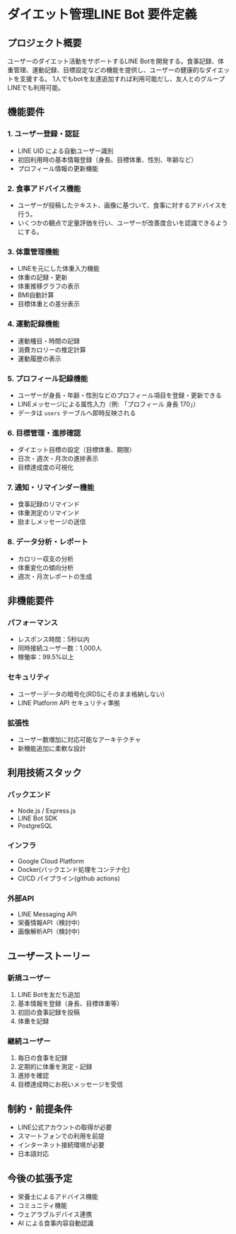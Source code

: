 # ダイエット管理LINE Bot 要件定義

## プロジェクト概要
ユーザーのダイエット活動をサポートするLINE Botを開発する。食事記録、体重管理、運動記録、目標設定などの機能を提供し、ユーザーの健康的なダイエットを支援する。
1人でもbotを友達追加すれば利用可能だし、友人とのグループLINEでも利用可能。

## 機能要件

### 1. ユーザー登録・認証
- LINE UID による自動ユーザー識別
- 初回利用時の基本情報登録（身長、目標体重、性別、年齢など）
- プロフィール情報の更新機能

### 2. 食事アドバイス機能
- ユーザーが投稿したテキスト、画像に基づいて、食事に対するアドバイスを行う。
- いくつかの観点で定量評価を行い、ユーザーが改善度合いを認識できるようにする。

### 3. 体重管理機能
- LINEを元にした体重入力機能
- 体重の記録・更新
- 体重推移グラフの表示
- BMI自動計算
- 目標体重との差分表示

### 4. 運動記録機能
- 運動種目・時間の記録
- 消費カロリーの推定計算
- 運動履歴の表示

### 5. プロフィール記録機能
- ユーザーが身長・年齢・性別などのプロフィール項目を登録・更新できる
- LINEメッセージによる属性入力（例: 「プロフィール 身長 170」）
- データは `users` テーブルへ即時反映される

### 6. 目標管理・進捗確認
- ダイエット目標の設定（目標体重、期限）
- 日次・週次・月次の進捗表示
- 目標達成度の可視化

### 7. 通知・リマインダー機能
- 食事記録のリマインド
- 体重測定のリマインド
- 励ましメッセージの送信

### 8. データ分析・レポート
- カロリー収支の分析
- 体重変化の傾向分析
- 週次・月次レポートの生成

## 非機能要件
### パフォーマンス
- レスポンス時間：5秒以内
- 同時接続ユーザー数：1,000人
- 稼働率：99.5%以上

### セキュリティ
- ユーザーデータの暗号化(RDSにそのまま格納しない)
- LINE Platform API セキュリティ準拠

### 拡張性
- ユーザー数増加に対応可能なアーキテクチャ
- 新機能追加に柔軟な設計

## 利用技術スタック
### バックエンド
- Node.js / Express.js
- LINE Bot SDK
- PostgreSQL

### インフラ
- Google Cloud Platform
- Docker(バックエンド処理をコンテナ化)
- CI/CD パイプライン(github actions)

### 外部API
- LINE Messaging API
- 栄養情報API（検討中）
- 画像解析API（検討中）

## ユーザーストーリー

### 新規ユーザー
1. LINE Botを友だち追加
2. 基本情報を登録（身長、目標体重等）
3. 初回の食事記録を投稿
4. 体重を記録

### 継続ユーザー
1. 毎日の食事を記録
2. 定期的に体重を測定・記録
3. 進捗を確認
4. 目標達成時にお祝いメッセージを受信

## 制約・前提条件
- LINE公式アカウントの取得が必要
- スマートフォンでの利用を前提
- インターネット接続環境が必要
- 日本語対応

## 今後の拡張予定
- 栄養士によるアドバイス機能
- コミュニティ機能
- ウェアラブルデバイス連携
- AI による食事内容自動認識